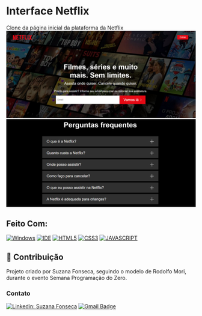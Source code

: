 # Interface Netflix

Clone da página inicial da plataforma da Netflix
<img src="./assets/finished-project1.png" alt="interface Netflix 1">
<img src="./assets/finished-project2.png" alt=" interface Netflix 2">

## Feito Com:

[![Windows](https://img.shields.io/badge/Windows-0078D6?style=for-the-badge&logo=windows&logoColor=white)](https://www.microsoft.com/pt-br/windows/get-windows-10)
[![IDE](https://img.shields.io/badge/Visual_studio_code-0078D4?style=for-the-badge&logo=visual%20studio%20code&logoColor=white)](https://code.visualstudio.com/)
[![HTML5](https://img.shields.io/badge/HTML5-E34F26?style=for-the-badge&logo=html5&logoColor=white)](https://developer.mozilla.org/pt-BR/docs/Web/HTML)
[![CSS3](https://img.shields.io/badge/CSS3-1572B6?style=for-the-badge&logo=css3&logoColor=white)](https://developer.mozilla.org/pt-BR/docs/Web/CSS)
[![JAVASCRIPT](https://img.shields.io/badge/JavaScript-F7DF1E?style=for-the-badge&logo=javascript&logoColor=black)](https://developer.mozilla.org/pt-BR/docs/Web/JavaScript)

## 🤝 Contribuição

Projeto criado por Suzana Fonseca, seguindo o modelo de Rodolfo Mori, durante o evento Semana Programação do Zero.

### Contato

[![Linkedin: Suzana Fonseca](https://img.shields.io/badge/-SuzanaFonseca-blue?style=flat-square&logo=Linkedin&logoColor=white&link=LINK-DO-SEU-LINKEDIN)](https://www.linkedin.com/in/suzana-fonseca/)
[![Gmail Badge](https://img.shields.io/badge/-ssfonseca.93@gmail.com-006bed?style=flat-square&logo=Gmail&logoColor=white&link=mailto:SEU-EMAIL)](mailto:ssfonseca.93@gmail.com)
